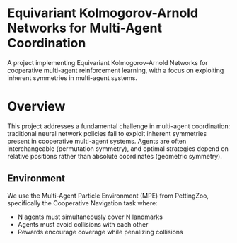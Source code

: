 # Equivariant Kolmogorov-Arnold Networks for Multi-Agent Coordination

A project implementing Equivariant Kolmogorov-Arnold Networks for cooperative multi-agent reinforcement learning, with a focus on exploiting inherent symmetries in multi-agent systems.

# Overview
This project addresses a fundamental challenge in multi-agent coordination: traditional neural network policies fail to exploit inherent symmetries present in cooperative multi-agent systems. Agents are often interchangeable (permutation symmetry), and optimal strategies depend on relative positions rather than absolute coordinates (geometric symmetry).

## Environment
We use the Multi-Agent Particle Environment (MPE) from PettingZoo, specifically the Cooperative Navigation task where:

- N agents must simultaneously cover N landmarks
- Agents must avoid collisions with each other
- Rewards encourage coverage while penalizing collisions
